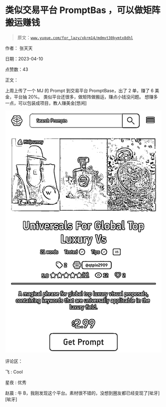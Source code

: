 # 类似交易平台 PromptBas ，可以做矩阵搬运赚钱

> 原文：[`www.yuque.com/for_lazy/xkrm14/mdmvt30kymtx8dhl`](https://www.yuque.com/for_lazy/xkrm14/mdmvt30kymtx8dhl)

作者： 张天天

日期：2023-04-10

点赞数：43

正文：

上周上传了一个 MJ 的 Prompt 到交易平台 PromptBase，出了 2 单，赚了 6 美金，平台抽 20%。 类似平台还很多，做矩阵做搬运，赚点小钱没问题。 想赚多一点，可以包装成项目，教人赚美金[悠闲]

![](img/b9f727ddac62192f8ca920f89e2844f3.png)

评论区：

飞 : Cool

星夜 : 优秀

赵晨 : 牛 B，我刚发现这个平台。素材很不错的，没想到圈友都已经变现了[呲牙][呲牙]



